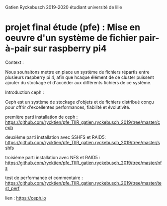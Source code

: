Gatien Ryckebusch 2019-2020 étudiant université de lille

# projet final étude (pfe) : Mise en oeuvre d'un système de fichier pair-à-pair sur raspberry pi4


Context :

Nous souhaitons mettre en place un système de fichiers répartis entre plusieurs raspberry pi 4, afin que hcaque élément de ce cluster puissent ajouter du stockage et d'accéder aux différents fichiers de ce système.


Introduction ceph :

Ceph est un système de stockage d'objets et de fichiers distribué conçu pour offrir d'excellentes performances, fiabilité et évolutivité.


première parti installation de ceph : https://github.com/rycktien/pfe_TIIR_gatien.ryckebusch_2019/tree/master/ceph

deuxième parti installation avec SSHFS et RAID5: https://github.com/rycktien/pfe_TIIR_gatien.ryckebusch_2019/tree/master/sshfs

troisième parti installation avec NFS et RAID5 : https://github.com/rycktien/pfe_TIIR_gatien.ryckebusch_2019/tree/master/nfs

test de performance et commentaire : https://github.com/rycktien/pfe_TIIR_gatien.ryckebusch_2019/tree/master/test_perf 


lien : https://ceph.io
